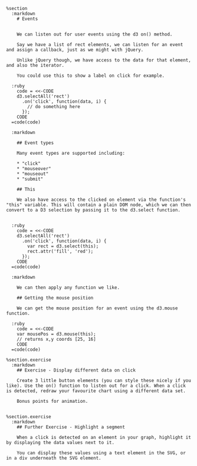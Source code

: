     %section
      :markdown
        # Events


        We can listen out for user events using the d3 on() method.

        Say we have a list of rect elements, we can listen for an event and assign a callback, just as we might with jQuery.

        Unlike jQuery though, we have access to the data for that element, and also the iterator.

        You could use this to show a label on click for example.

      :ruby
        code = <<-CODE
        d3.selectAll('rect')
          .on('click', function(data, i) {
            // do something here
          });
        CODE
      =code(code)

      :markdown

        ## Event types

        Many event types are supported including:

        * "click"
        * "mouseover"
        * "mouseout"
        * "submit"

        ## This

        We also have access to the clicked on element via the function's "this" variable. This will contain a plain DOM node, which we can then convert to a D3 selection by passing it to the d3.select function.


      :ruby
        code = <<-CODE
        d3.selectAll('rect')
          .on('click', function(data, i) {
            var rect = d3.select(this);
            rect.attr('fill', 'red');
          });
        CODE
      =code(code)

      :markdown

        We can then apply any function we like.

        ## Getting the mouse position

        We can get the mouse position for an event using the d3.mouse function.

      :ruby
        code = <<-CODE
        var mousePos = d3.mouse(this);
        // returns x,y coords [25, 16]
        CODE
      =code(code)

    %section.exercise
      :markdown
        ## Exercise - Display different data on click

        Create 3 little button elements (you can style these nicely if you like). Use the on() function to listen out for a click. When a click is detected, redraw your favourite chart using a different data set.

        Bonus points for animation.


    %section.exercise
      :markdown
        ## Further Exercise - Highlight a segment

        When a click is detected on an element in your graph, highlight it by displaying the data values next to it.

        You can display these values using a text element in the SVG, or in a div underneath the SVG element.

